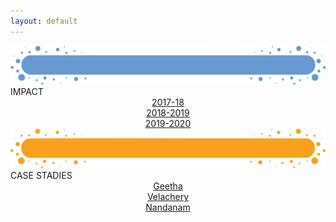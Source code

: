 ```yaml
---
layout: default
---
```


<main role="main">
    <!--  Other programs one   -->
    <div class="container-fluid pb-4 stats">
        <div class="container">
            <div class="section-title">
                <img class="img-fluid" src='assets/img/Title-BG3.png' />
                <div class="section-title-text">IMPACT</div>
            </div>
            <div class="row">
                <div class="col-lg-4 col-md-6">
                    <div class="skill-section skill-section-bg1 structHeight">
                        <div class='skill-section-text yearHeight'></div>
                    </div>
                    <div class='skill-section-title' style="text-align: center"><a href="https://drive.google.com/file/d/1CDAeD2INL163FO2H_7a1e_R5sGjEUsCt/view?usp=sharing" target="_blank">2017-18</a></div>
                </div>
                <div class="col-lg-4 col-md-6">
                    <div class="skill-section skill-section-bg4 structHeight">
                        <div class='skill-section-text yearHeight'></div>
                    </div>
                    <div class='skill-section-title' style="text-align: center"><a href= "https://drive.google.com/file/d/1UHalE3D0fnaaWU7YXj7pKp2iAVrl1Y_o/view?usp=sharing" target="_blank">2018-2019</a></div>
                </div>
                <div class="col-lg-4 col-md-6">
                    <div class="skill-section skill-section-bg3a structHeight">
                        <div class='skill-section-text yearHeight'></div>
                    </div>
                    <div class='skill-section-title' style="text-align: center"><a href = "https://www.canva.com/design/DAEF7Kq-kh8/0yZMXIdE1AySRzRQe8tHRg/view?utm_content=DAEF7Kq-kh8&utm_campaign=designshare&utm_medium=link&utm_source=viewer" target="_blank">2019-2020</a></div>
                </div>
            </div>
        </div>
    </div>
    <!-- other progrmas two -->
    <div class="container-fluid pb-4 statsOne">
        <div class="container">
            <div class="section-title">
                <img class="img-fluid" src='assets/img/Title-BG.png'/>
                <div class="section-title-text">CASE STADIES</div>
            </div>
            <div class="row">
                <div class="col-lg-4 col-md-6">
                    <div class="skill-section skill-section-bg1 structHeight">
                        <div class='skill-section-text yearHeight'></div>
                    </div>
                    <div class='skill-section-title' style="text-align: center; "><a href = "https://drive.google.com/file/d/1tfoxbBv-S1VDoLThvjc8eZfyUWkX6dRQ/view?usp=sharing" target = "blank">Geetha</a></div>
                </div>
                <div class="col-lg-4 col-md-6">
                    <div class="skill-section skill-section-bg4 structHeight">
                        <div class='skill-section-text yearHeight'></div>
                    </div>
                    <div class='skill-section-title' style="text-align: center"><a href = "https://drive.google.com/file/d/1ykMLEPgvY4Uz-DJ0haKu8eXDR18HfCIw/view?usp=sharing" 
                    target = "blank">Velachery</a></div>
                </div>
                <div class="col-lg-4 col-md-6">
                    <div class="skill-section skill-section-bg3a structHeight">
                        <div class='skill-section-text yearHeight'></div>
                    </div>
                    <div class='skill-section-title' style="text-align: center"><a href = "#" target = "blank">Nandanam</a></div>
                </div>
            </div>
        </div>
    </div>
</main>